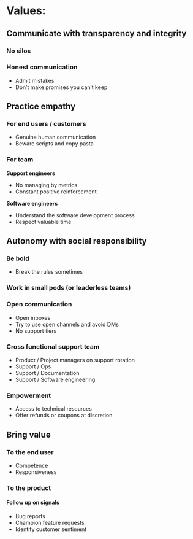 # Values:

## Communicate with transparency and integrity
### No silos
### Honest communication
- Admit mistakes 
- Don’t make promises you can’t keep

## Practice empathy 
### For end users / customers
- Genuine human communication
- Beware scripts and copy pasta

### For team
**Support engineers**
- No managing by metrics
- Constant positive reinforcement

**Software engineers**
- Understand the software development process
- Respect valuable time

## Autonomy with social responsibility
### Be bold
- Break the rules sometimes
### Work in small pods (or leaderless teams)
### Open communication
- Open inboxes
- Try to use open channels and avoid DMs
- No support tiers
### Cross functional support team
- Product / Project managers on support rotation
- Support / Ops
- Support / Documentation
- Support / Software engineering
### Empowerment
- Access to technical resources
- Offer refunds or coupons at discretion

## Bring value
### To the end user
- Competence
- Responsiveness
### To the product
#### Follow up on signals
- Bug reports
- Champion feature requests
- Identify customer sentiment
